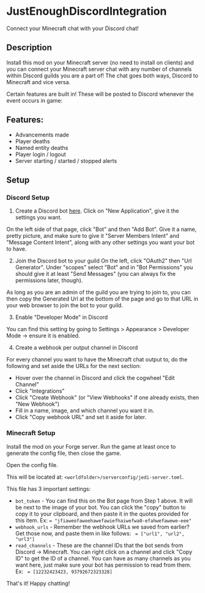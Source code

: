 # JustEnoughDiscordIntegration

Connect your Minecraft chat with your Discord chat!

## Description

Install this mod on your Minecraft server (no need to install on clients) and you can connect your Minecraft server chat with any number of channels within Discord guilds you are a part of! The chat goes both ways, Discord to Minecraft and vice versa.

Certain features are built in! These will be posted to Discord whenever the event occurs in game:

## Features:
* Advancements made
* Player deaths
* Named entity deaths
* Player login / logout
* Server starting / started / stopped alerts

## Setup

### Discord Setup
1. Create a Discord bot [here](https://discord.com/developers/applications/ "here"). Click on "New Application", give it the settings you want.

On the left side of that page, click "Bot" and then "Add Bot". Give it a name, pretty picture, and make sure to give it "Server Members Intent" and "Message Content Intent", along with any other settings you want your bot to have.

2. Join the Discord bot to your guild
   On the left, click "OAuth2" then "Url Generator". Under "scopes" select "Bot" and in "Bot Permissions" you should give it at least "Send Messages" (you can always fix the permissions later, though).

As long as you are an admin of the guild you are trying to join to, you can then copy the Generated Url at the bottom of the page and go to that URL in your web browser to join the bot to your guild.

3. Enable "Developer Mode" in Discord

You can find this setting by going to Settings > Appearance > Developer Mode -> ensure it is enabled.

4. Create a webhook per output channel in Discord

For every channel you want to have the Minecraft chat output to, do the following and set aside the URLs for the next section:

- Hover over the channel in Discord and click the cogwheel "Edit Channel"
- Click "Integrations"
- Click "Create Webhook" (or "View Webhooks" if one already exists, then "New Webhook")
- Fill in a name, image, and which channel you want it in.
- Click "Copy webhook URL" and set it aside for later.

### Minecraft Setup

Install the mod on your Forge server. Run the game at least once to generate the config file, then close the game.

Open the config file.

This will be located at: `<worldfolder>/serverconfig/jedi-server.toml`.

This file has 3 important settings:

* `bot_token` - You can find this on the Bot page from Step 1 above. It will be next to the image of your bot. You can click the "copy" button to copy it to your clipboard, and then paste it in the quotes provided for this item. Ex: `= "jfiaweofawoehawefawiefhaiwefwa0-efahwefawewe-eee"`
* `webhook_urls` - Remember the webhook URLs we saved from earlier? Get those now, and paste them in like follows: ` = ["url1", "url2", "url3"]`
* `read_channels` - These are the channel IDs that the bot sends from Discord -> Minecraft. You can right click on a channel and click "Copy ID" to get the ID of a channel. You can have as many channels as you want here, just make sure your bot has permission to read from them. Ex: ` = [12232423423, 93792672323328]`

That's it! Happy chatting!
